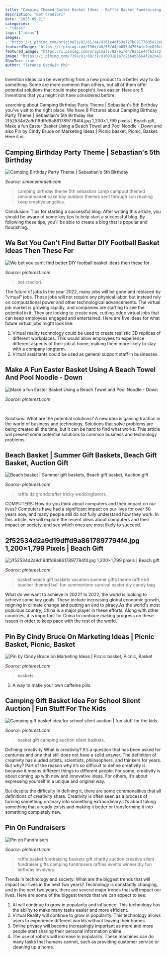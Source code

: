 ```yaml
---
title: "Camping Themed Easter Basket Ideas - Raffle Basket Fundraising Baskets Gift Charity Auction Creative Silent Fundraiser Gifts Camping Fundraisers Raffles Events Winner Diy Fun Birthday Involvery"
description: "Bet cradiori"
date: "2023-09-21"
categories:
- "ideas"
tags: ["ideas"]
images:
- "https://i.pinimg.com/originals/82/61/e4/8261e4df63a727b89177605a22e087d8.jpg"
featuredImage: "https://i.pinimg.com/736x/b6/55/d4/b655d4765bfe2ee820cc032e1be3fd2b.jpg"
featured_image: "https://i.pinimg.com/originals/82/61/e4/8261e4df63a727b89177605a22e087d8.jpg"
image: "https://i.pinimg.com/736x/81/69/31/81693181a7c216ab6564f2e2b41c21dc--camping-gift-baskets-picnic-gift-basket.jpg?b=t"
ShowToc: true
author: "Terence Goodwin PhD"
---
```



Invention ideas can be everything from a new product to a better way to do something. Some are more common than others, but all of them offer potential solutions that could make people's lives easier. Here are 5 inventions that you might not have considered before.

	

		
searching about Camping Birthday Party Theme | Sebastian&#039;s 5th Birthday you've visit to the right place. We have 8 Pictures about Camping Birthday Party Theme | Sebastian&#039;s 5th Birthday like 2f52534d2a9d19dffd9a8617897794f4.jpg 1,200×1,799 pixels | Beach gift, Make a fun Easter Basket Using a Beach Towel and Pool Noodle - Down and also Pin by Cindy Bruce on Marketing Ideas | Picnic basket, Picnic, Basket. Here it is:
		
    
## Camping Birthday Party Theme | Sebastian&#039;s 5th Birthday

<img loading=lazy src="https://www.simonemadeit.com/wp-content/uploads/2015/06/Sebastian-Camping-Birthday-Party.png" onerror="this.onerror=null;this.src='https://tse2.mm.bing.net/th?id=OIP.MtweRxFZiH2BEKfLMcoMAQHaXX&amp;pid=15.1';" alt="Camping Birthday Party Theme | Sebastian&#039;s 5th Birthday">

_Source: simonemadeit.com_

>camping birthday theme 5th sebastian camp campout themed simonemadeit cake boy outdoor themes sent through son reading keep creative angelica. 

	

Conclusion: Tips for starting a successful blog.
After writing this article, you should be aware of some key tips to help start a successful blog. By following these tips, you'll be able to create a blog that is popular and flourishing.

    
## We Bet You Can&#039;t Find Better DIY Football Basket Ideas Then These For

<img loading=lazy src="https://i.pinimg.com/736x/a8/d6/13/a8d6130a811e1d16c9fbd717b02078a0.jpg" onerror="this.onerror=null;this.src='https://tse3.mm.bing.net/th?id=OIP.SQtkrTUthMmaeugQVX0COwHaLH&amp;pid=15.1';" alt="We bet you can&#039;t find better DIY football basket ideas then these for">

_Source: pinterest.com_

>bet cradiori. 

	

The future of jobs
In the year 2022, many jobs will be gone and replaced by "virtual" jobs. These jobs will not require any physical labor, but instead rely on computational power and other technological advancements. The virtual job market is growing rapidly, and companies are starting to see the potential in it. They are looking to create new, cutting-edge virtual jobs that can keep employees engaged and entertained. Here are five ideas for what future virtual jobs might look like: 
1. Virtual reality technology could be used to create realistic 3D replicas of different workplaces. This would allow employees to experience different aspects of their job at home, making them more likely to stay with a company longterm. 
2. Virtual assistants could be used as general support staff in businesses.

    
## Make A Fun Easter Basket Using A Beach Towel And Pool Noodle - Down

<img loading=lazy src="https://i.pinimg.com/736x/b6/55/d4/b655d4765bfe2ee820cc032e1be3fd2b.jpg" onerror="this.onerror=null;this.src='https://tse3.mm.bing.net/th?id=OIP.S6CE1ZBaHsv5vE3jfXrRswHaLH&amp;pid=15.1';" alt="Make a fun Easter Basket Using a Beach Towel and Pool Noodle - Down">

_Source: pinterest.com_

>. 

	

Solutions: What are the potential solutions?
A new idea is gaining traction in the world of business and technology. Solutions that solve problems are being created all the time, but it can be hard to find what works. This article will present some potential solutions to common business and technology problems.

    
## Beach Basket | Summer Gift Baskets, Beach Gift Basket, Auction Gift

<img loading=lazy src="https://i.pinimg.com/736x/92/7e/59/927e5922dfc9c28a649c4c1d696ceb57.jpg" onerror="this.onerror=null;this.src='https://tse4.mm.bing.net/th?id=OIP.JQHWd1T6Bu2xnxx61kDzEAHaFj&amp;pid=15.1';" alt="Beach basket | Summer gift baskets, Beach gift basket, Auction gift">

_Source: pinterest.com_

>raffle dz grandcrafter tricky weddingfavors. 

	

COMPUTERS: How do you think about computers and their impact on our lives?
Computers have had a significant impact on our lives for over 50 years now, and many people still do not fully understand how they work. In this article, we will explore the recent ideas about computers and their impact on society, and see which ones are most likely to succeed.

    
## 2f52534d2a9d19dffd9a8617897794f4.jpg 1,200×1,799 Pixels | Beach Gift

<img loading=lazy src="http://i.pinimg.com/1200x/2f/52/53/2f52534d2a9d19dffd9a8617897794f4.jpg" onerror="this.onerror=null;this.src='https://tse4.mm.bing.net/th?id=OIP.DE4Cu1gPQj3z9pQnXYUNRAHaLG&amp;pid=15.1';" alt="2f52534d2a9d19dffd9a8617897794f4.jpg 1,200×1,799 pixels | Beach gift">

_Source: pinterest.com_

>basket beach gift baskets vacation summer gifts theme raffle kit teacher themed ball fun summertime survival easter diy candy bag. 

	

What do we want to achieve in 2022?
In 2022, the world is looking to achieve some key goals. These include increasing global economic growth, reigning in climate change and putting an end to piracy.As the world's most populous country, China is a major player in these efforts. Along with other countries, it is important for China to continue making progress on these issues in order to keep pace with the rest of the world.

    
## Pin By Cindy Bruce On Marketing Ideas | Picnic Basket, Picnic, Basket

<img loading=lazy src="https://i.pinimg.com/originals/82/61/e4/8261e4df63a727b89177605a22e087d8.jpg" onerror="this.onerror=null;this.src='https://tse2.mm.bing.net/th?id=OIP.GIY6HXwtS6pTfZW8UXpHHgHaJ4&amp;pid=15.1';" alt="Pin by Cindy Bruce on Marketing Ideas | Picnic basket, Picnic, Basket">

_Source: pinterest.com_

>baskets. 

	

1. A way to make your own caffeine pills.

    
## Camping Gift Basket Idea For School Silent Auction | Fun Stuff For The Kids

<img loading=lazy src="https://i.pinimg.com/736x/81/69/31/81693181a7c216ab6564f2e2b41c21dc--camping-gift-baskets-picnic-gift-basket.jpg?b=t" onerror="this.onerror=null;this.src='https://tse3.mm.bing.net/th?id=OIP.9nzcxh2ImZXWNIuAS9pyCQHaJ7&amp;pid=15.1';" alt="Camping gift basket idea for school silent auction | fun stuff for the kids">

_Source: pinterest.com_

>basket gift camping auction silent baskets. 

	

Defining creativity
What is creativity? It’s a question that has been asked for centuries and one that still does not have a solid answer. The definition of creativity has eluded artists, scientists, philosophers, and thinkers for years. But why?
Part of the reason why it’s so difficult to define creativity is because it means different things to different people. For some, creativity is about coming up with new and innovative ideas. For others, it’s about expressing yourself in a unique and original way.

But despite the difficulty in defining it, there are some commonalities that all definitions of creativity share. Creativity is often seen as a process of turning something ordinary into something extraordinary. It’s about taking something that already exists and making it better or transforming it into something completely new.

    
## Pin On Fundraisers

<img loading=lazy src="https://i.pinimg.com/736x/c3/19/b2/c319b2b92e2e0dfc12e571c8a767c620.jpg" onerror="this.onerror=null;this.src='https://tse2.mm.bing.net/th?id=OIP.4TlbM3owQIMHdVgEsPGa4QHaLH&amp;pid=15.1';" alt="Pin on Fundraisers">

_Source: pinterest.com_

>raffle basket fundraising baskets gift charity auction creative silent fundraiser gifts camping fundraisers raffles events winner diy fun birthday involvery. 

	

Trends in technology and society: What are the biggest trends that will impact our lives in the next two years?
Technology is constantly changing, and in the next two years, there are several major trends that will impact our lives. Here are some of the biggest trends that we can expect to see: 
1) AI will continue to grow in popularity and influence. This technology has the ability to make many tasks easier and more efficient. 
2) Virtual Reality will continue to grow in popularity. This technology allows users to experience different worlds without leaving their homes. 
3) Online privacy will become increasingly important as more and more people start sharing their personal information online. 
4) The use of robots will increase in popularity. These machines can do many tasks that humans cannot, such as providing customer service or cleaning up a home.

